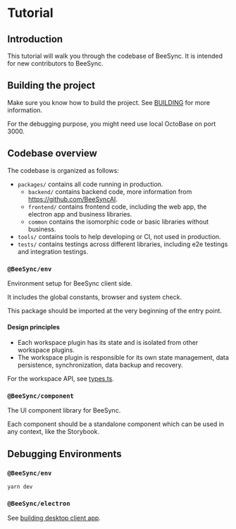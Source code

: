 # Tutorial

## Introduction

This tutorial will walk you through the codebase of BeeSync. It is intended for new contributors to BeeSync.

## Building the project

Make sure you know how to build the project. See [BUILDING](../BUILDING.md) for more information.

For the debugging purpose, you might need use local OctoBase on port 3000.

## Codebase overview

The codebase is organized as follows:

- `packages/` contains all code running in production.
  - `backend/` contains backend code, more information from <https://github.com/BeeSyncAI>.
  - `frontend/` contains frontend code, including the web app, the electron app and business libraries.
  - `common` contains the isomorphic code or basic libraries without business.
- `tools/` contains tools to help developing or CI, not used in production.
- `tests/` contains testings across different libraries, including e2e testings and integration testings.

### `@BeeSync/env`

Environment setup for BeeSync client side.

It includes the global constants, browser and system check.

This package should be imported at the very beginning of the entry point.

#### Design principles

- Each workspace plugin has its state and is isolated from other workspace plugins.
- The workspace plugin is responsible for its own state management, data persistence, synchronization, data backup and recovery.

For the workspace API, see [types.ts](../../packages/frontend/workspace/src/type.ts).

### `@BeeSync/component`

The UI component library for BeeSync.

Each component should be a standalone component which can be used in any context, like the Storybook.

## Debugging Environments

### `@BeeSync/env`

```shell
yarn dev
```

### `@BeeSync/electron`

See [building desktop client app](../building-desktop-client-app.md).
